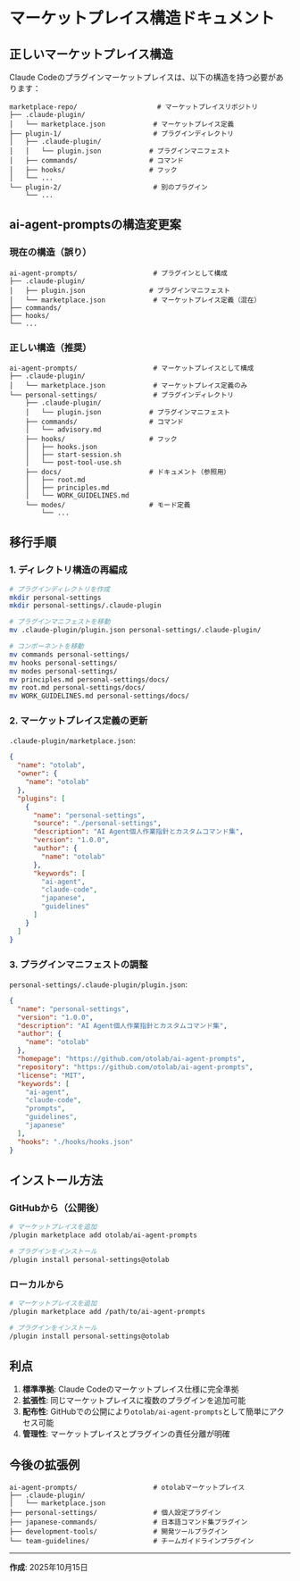 # マーケットプレイス構造ドキュメント

## 正しいマーケットプレイス構造

Claude Codeのプラグインマーケットプレイスは、以下の構造を持つ必要があります：

```
marketplace-repo/                    # マーケットプレイスリポジトリ
├── .claude-plugin/
│   └── marketplace.json            # マーケットプレイス定義
├── plugin-1/                       # プラグインディレクトリ
│   ├── .claude-plugin/
│   │   └── plugin.json            # プラグインマニフェスト
│   ├── commands/                  # コマンド
│   ├── hooks/                     # フック
│   └── ...
└── plugin-2/                       # 別のプラグイン
    └── ...
```

## ai-agent-promptsの構造変更案

### 現在の構造（誤り）
```
ai-agent-prompts/                   # プラグインとして構成
├── .claude-plugin/
│   ├── plugin.json                # プラグインマニフェスト
│   └── marketplace.json            # マーケットプレイス定義（混在）
├── commands/
├── hooks/
└── ...
```

### 正しい構造（推奨）
```
ai-agent-prompts/                   # マーケットプレイスとして構成
├── .claude-plugin/
│   └── marketplace.json            # マーケットプレイス定義のみ
└── personal-settings/              # プラグインディレクトリ
    ├── .claude-plugin/
    │   └── plugin.json            # プラグインマニフェスト
    ├── commands/                  # コマンド
    │   └── advisory.md
    ├── hooks/                     # フック
    │   ├── hooks.json
    │   ├── start-session.sh
    │   └── post-tool-use.sh
    ├── docs/                      # ドキュメント（参照用）
    │   ├── root.md
    │   ├── principles.md
    │   └── WORK_GUIDELINES.md
    └── modes/                     # モード定義
        └── ...
```

## 移行手順

### 1. ディレクトリ構造の再編成

```bash
# プラグインディレクトリを作成
mkdir personal-settings
mkdir personal-settings/.claude-plugin

# プラグインマニフェストを移動
mv .claude-plugin/plugin.json personal-settings/.claude-plugin/

# コンポーネントを移動
mv commands personal-settings/
mv hooks personal-settings/
mv modes personal-settings/
mv principles.md personal-settings/docs/
mv root.md personal-settings/docs/
mv WORK_GUIDELINES.md personal-settings/docs/
```

### 2. マーケットプレイス定義の更新

`.claude-plugin/marketplace.json`:
```json
{
  "name": "otolab",
  "owner": {
    "name": "otolab"
  },
  "plugins": [
    {
      "name": "personal-settings",
      "source": "./personal-settings",
      "description": "AI Agent個人作業指針とカスタムコマンド集",
      "version": "1.0.0",
      "author": {
        "name": "otolab"
      },
      "keywords": [
        "ai-agent",
        "claude-code",
        "japanese",
        "guidelines"
      ]
    }
  ]
}
```

### 3. プラグインマニフェストの調整

`personal-settings/.claude-plugin/plugin.json`:
```json
{
  "name": "personal-settings",
  "version": "1.0.0",
  "description": "AI Agent個人作業指針とカスタムコマンド集",
  "author": {
    "name": "otolab"
  },
  "homepage": "https://github.com/otolab/ai-agent-prompts",
  "repository": "https://github.com/otolab/ai-agent-prompts",
  "license": "MIT",
  "keywords": [
    "ai-agent",
    "claude-code",
    "prompts",
    "guidelines",
    "japanese"
  ],
  "hooks": "./hooks/hooks.json"
}
```

## インストール方法

### GitHubから（公開後）
```bash
# マーケットプレイスを追加
/plugin marketplace add otolab/ai-agent-prompts

# プラグインをインストール
/plugin install personal-settings@otolab
```

### ローカルから
```bash
# マーケットプレイスを追加
/plugin marketplace add /path/to/ai-agent-prompts

# プラグインをインストール
/plugin install personal-settings@otolab
```

## 利点

1. **標準準拠**: Claude Codeのマーケットプレイス仕様に完全準拠
2. **拡張性**: 同じマーケットプレイスに複数のプラグインを追加可能
3. **配布性**: GitHubでの公開により`otolab/ai-agent-prompts`として簡単にアクセス可能
4. **管理性**: マーケットプレイスとプラグインの責任分離が明確

## 今後の拡張例

```
ai-agent-prompts/                   # otolabマーケットプレイス
├── .claude-plugin/
│   └── marketplace.json
├── personal-settings/              # 個人設定プラグイン
├── japanese-commands/              # 日本語コマンド集プラグイン
├── development-tools/              # 開発ツールプラグイン
└── team-guidelines/                # チームガイドラインプラグイン
```

---
**作成**: 2025年10月15日